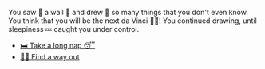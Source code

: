  You saw 👀 a wall 🧱 and drew 🧹 so many things that you don't even know. You think that you will be the next da Vinci 👨‍🎨! You continued drawing, until sleepiness 💤 caught you under control.

- [🛏️ Take a long nap 😴](1-BC.md)
- [🏃‍♂️ Find a way out](1-A.md)